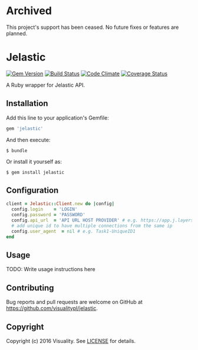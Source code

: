 # Archived

This project's support has been ceased. No future fixes or features are planned. 

# Jelastic
[![Gem Version](https://badge.fury.io/rb/jelastic.svg)](https://badge.fury.io/rb/jelastic) [![Build Status](https://travis-ci.org/visualitypl/jelastic.svg?branch=master)](https://travis-ci.org/visualitypl/jelastic) [![Code Climate](https://codeclimate.com/github/visualitypl/jelastic/badges/gpa.svg)](https://codeclimate.com/github/visualitypl/jelastic) [![Coverage Status](https://coveralls.io/repos/github/visualitypl/jelastic/badge.svg?branch=master)](https://coveralls.io/github/visualitypl/jelastic?branch=master)

A Ruby wrapper for Jelastic API.

## Installation

Add this line to your application's Gemfile:

```ruby
gem 'jelastic'
```

And then execute:

    $ bundle

Or install it yourself as:

    $ gem install jelastic

## Configuration

```ruby
client = Jelastic::Client.new do |config|
  config.login    = 'LOGIN'
  config.password = 'PASSWORD'
  config.api_url  = 'API URL HOST PROVIDER' # e.g. https://app.j.layershift.co.uk/1.0/
  # add unique id to have multiple connections from the same ip
  config.user_agent  = nil # e.g. Task1-UniqueID1
end
```

## Usage

TODO: Write usage instructions here

## Contributing

Bug reports and pull requests are welcome on GitHub at https://github.com/visualitypl/jelastic.

## Copyright
Copyright (c) 2016 Visuality.
See [LICENSE][] for details.

[license]: LICENSE
